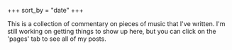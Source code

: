 +++
sort_by = "date"
+++

This is a collection of commentary on pieces of music that I've written.  I'm still working on getting things to show up here, but you can click on the 'pages' tab to see all of my posts.